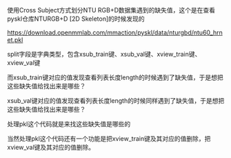 使用Cross Subject方式划分NTU RGB+D数据集遇到的缺失值，这个是在查看pyskl仓库NTURGB+D [2D Skeleton]的时候发现的

https://download.openmmlab.com/mmaction/pyskl/data/nturgbd/ntu60_hrnet.pkl


split字段是字典类型，包含xsub_train键、xsub_val键、xview_train键、xview_val键

而xsub_train键对应的值发现查看列表长度length的时候遇到了缺失值，于是想把这些缺失值给找出来是哪些？

xsub_val键对应的值发现查看列表长度length的时候同样遇到了缺失值，于是想把这些缺失值给找出来是哪些？

处理pkl这个代码就是来找这些缺失值是哪些的


当然处理pkl这个代码还有一个功能是把xview_train键及其对应的值删除，把xview_val键及其对应的值删除。
